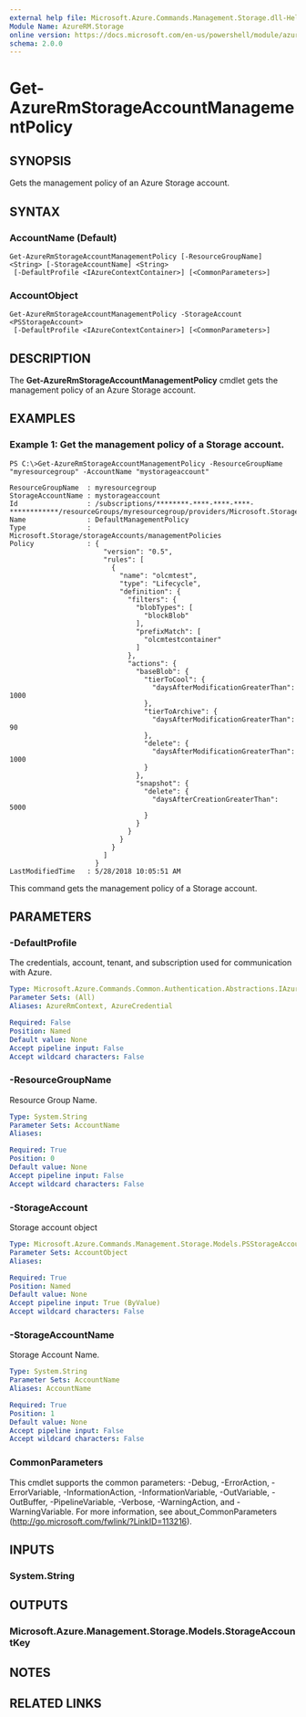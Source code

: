 ```yaml
---
external help file: Microsoft.Azure.Commands.Management.Storage.dll-Help.xml
Module Name: AzureRM.Storage
online version: https://docs.microsoft.com/en-us/powershell/module/azurerm.storage/get-azurermstorageaccountmanagementpolicy
schema: 2.0.0
---
```


# Get-AzureRmStorageAccountManagementPolicy

## SYNOPSIS
Gets the management policy of an Azure Storage account.

## SYNTAX

### AccountName (Default)
```
Get-AzureRmStorageAccountManagementPolicy [-ResourceGroupName] <String> [-StorageAccountName] <String>
 [-DefaultProfile <IAzureContextContainer>] [<CommonParameters>]
```

### AccountObject
```
Get-AzureRmStorageAccountManagementPolicy -StorageAccount <PSStorageAccount>
 [-DefaultProfile <IAzureContextContainer>] [<CommonParameters>]
```

## DESCRIPTION
The **Get-AzureRmStorageAccountManagementPolicy** cmdlet gets the management policy of an Azure Storage account.

## EXAMPLES

### Example 1: Get the management policy of a Storage account.
```
PS C:\>Get-AzureRmStorageAccountManagementPolicy -ResourceGroupName "myresourcegroup" -AccountName "mystorageaccount"

ResourceGroupName  : myresourcegroup
StorageAccountName : mystorageaccount
Id                 : /subscriptions/********-****-****-****-************/resourceGroups/myresourcegroup/providers/Microsoft.Storage/storageAccounts/mystorageaccount/managementPolicies/default
Name               : DefaultManagementPolicy
Type               : Microsoft.Storage/storageAccounts/managementPolicies
Policy             : {
                       "version": "0.5",
                       "rules": [
                         {
                           "name": "olcmtest",
                           "type": "Lifecycle",
                           "definition": {
                             "filters": {
                               "blobTypes": [
                                 "blockBlob"
                               ],
                               "prefixMatch": [
                                 "olcmtestcontainer"
                               ]
                             },
                             "actions": {
                               "baseBlob": {
                                 "tierToCool": {
                                   "daysAfterModificationGreaterThan": 1000
                                 },
                                 "tierToArchive": {
                                   "daysAfterModificationGreaterThan": 90
                                 },
                                 "delete": {
                                   "daysAfterModificationGreaterThan": 1000
                                 }
                               },
                               "snapshot": {
                                 "delete": {
                                   "daysAfterCreationGreaterThan": 5000
                                 }
                               }
                             }
                           }
                         }
                       ]
                     }
LastModifiedTime   : 5/28/2018 10:05:51 AM
```

This command gets the management policy of a Storage account.

## PARAMETERS

### -DefaultProfile
The credentials, account, tenant, and subscription used for communication with Azure.

```yaml
Type: Microsoft.Azure.Commands.Common.Authentication.Abstractions.IAzureContextContainer
Parameter Sets: (All)
Aliases: AzureRmContext, AzureCredential

Required: False
Position: Named
Default value: None
Accept pipeline input: False
Accept wildcard characters: False
```

### -ResourceGroupName
Resource Group Name.

```yaml
Type: System.String
Parameter Sets: AccountName
Aliases:

Required: True
Position: 0
Default value: None
Accept pipeline input: False
Accept wildcard characters: False
```

### -StorageAccount
Storage account object

```yaml
Type: Microsoft.Azure.Commands.Management.Storage.Models.PSStorageAccount
Parameter Sets: AccountObject
Aliases:

Required: True
Position: Named
Default value: None
Accept pipeline input: True (ByValue)
Accept wildcard characters: False
```

### -StorageAccountName
Storage Account Name.

```yaml
Type: System.String
Parameter Sets: AccountName
Aliases: AccountName

Required: True
Position: 1
Default value: None
Accept pipeline input: False
Accept wildcard characters: False
```

### CommonParameters
This cmdlet supports the common parameters: -Debug, -ErrorAction, -ErrorVariable, -InformationAction, -InformationVariable, -OutVariable, -OutBuffer, -PipelineVariable, -Verbose, -WarningAction, and -WarningVariable. For more information, see about_CommonParameters (http://go.microsoft.com/fwlink/?LinkID=113216).

## INPUTS

### System.String

## OUTPUTS

### Microsoft.Azure.Management.Storage.Models.StorageAccountKey

## NOTES

## RELATED LINKS
